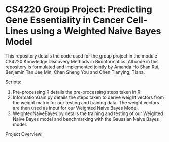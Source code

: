 # CS4220 Group Project: Predicting Gene Essentiality in Cancer Cell-Lines using a Weighted Naive Bayes Model
This repository details the code used for the group project in the module CS4220 Knowledge Discovery Methods in Bioinformatics. 
All code in this repository is formulated and implemented jointly by Amanda Ho Shan Rui, Benjamin Tan Jee Min, Chan Sheng You and Chen Tianying, Tiana.

Scripts:
1. Pre-processing.R details the pre-processing steps taken in R.
2. InformationGain.py details the steps taken to derive weight vectors from the weight matrix for our testing and training data. The weight vectors are then used as input for our Weighted Naive Bayes Model.
3. WeightedNaiveBayes.py details the training and testing of our Weighted Naive Bayes model and benchmarking with the Gaussian Naive Bayes model.

Project Overview:
